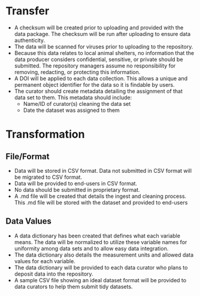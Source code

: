 # **Transfer** <br /> 
- A checksum will be created prior to uploading and provided with the data package. The checksum will be run after uploading to ensure data authenticity. <br />
- The data will be scanned for viruses prior to uploading to the repository. <br />
- Because this data relates to local animal shelters, no information that the data producer considers confidential, sensitive, or private should be submitted. The repository managers assume no responsibility for removing, redacting, or protecting this information. <br />
- A DOI will be applied to each data collection. This allows a unique and permanent object identifier for the data so it is findable by users. <br />
- The curator should create metadata detailing the assignment of that data set to them. This metadata should include:<br />
  - Name/ID of curator(s) cleaning the data set<br />
  - Date the dataset was assigned to them<br />

# **Transformation** <br />

## **File/Format** <br />
- Data will be stored in CSV format. Data not submitted in CSV format will be migrated to CSV format.<br />
- Data will be provided to end-users in CSV format.<br />
- No data should be submitted in proprietary format. <br />
- A .md file will be created that details the ingest and cleaning process. This .md file will be stored with the dataset and provided to end-users<br />
## **Data Values**<br />
- A data dictionary has been created that defines what each variable means. The data will be normalized to utilize these variable names for uniformity among data sets and to allow easy data integration.<br />
- The data dictionary also details the measurement units and allowed data values for each variable. <br />
- The data dictionary will be provided to each data curator who plans to deposit data into the repository.<br />
- A sample CSV file showing an ideal dataset format will be provided to data curators to help them submit tidy datasets. <br />
